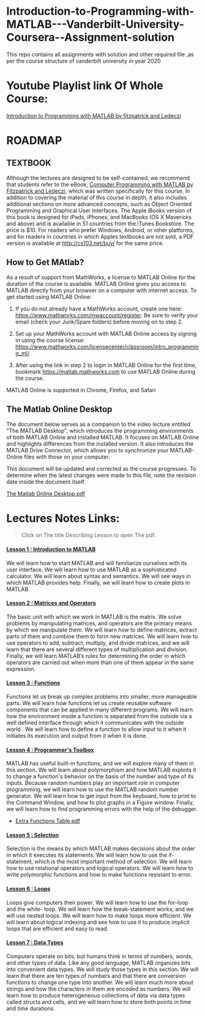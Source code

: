 # Introduction-to-Programming-with-MATLAB---Vanderbilt-University-Coursera--Assignment-solution
This repo contains all assignments with solution and other required file ,as per the course structure of vanderbilt university in year 2020  

# Youtube Playlist link Of Whole Course: 
[Introduction to Programming with MATLAB by fitzpatrick and Ledeczi](https://www.youtube.com/playlist?list=PLYdXvSx87cgRJfv6gZl7GjAs0GNvyg-uS)


# ROADMAP  

## TEXTBOOK 
 Although the lectures are designed to be self-contained, we recommend that students refer to the eBook, [Computer Programming with MATLAB by Fitzpatrick and Ledeczi](Resources/COMPUTER_PROGRAMMING_with_MATLAB.pdf), which was written specifically for this course. In addition to covering the material of this course in depth, it also includes additional sections on more advanced concepts, such as Object Oriented Programming and Graphical User Interfaces. The Apple iBooks version of this book is designed for iPads, iPhones, and MacBooks (OS X Mavericks and above) and is available in 51 countries from the iTunes Bookstore. The price is $10. For readers who prefer Windows, Android, or other platforms, and for readers in countries in which Apples textbooks are not sold, a PDF version is available at http://cs103.net/buy/ for the same price.  

## How to Get MAtlab?  
As a result of support from MathWorks, a license to MATLAB Online for the duration of the course is available. MATLAB Online gives you access to MATLAB directly from your browser on a computer with internet access. To get started using MATLAB Online:  

1. If you do not already have a MathWorks account, create one here: https://www.mathworks.com/mwaccount/register. Be sure to verify your email (check your Junk/Spam folders) before moving on to step 2.  

2. Set up your MathWorks account with MATLAB Online access by signing in using the course license: https://www.mathworks.com/licensecenter/classroom/intro_programming_ml/  

3. After using the link in step 2 to login in MATLAB Online for the first time, bookmark https://matlab.mathworks.com to use MATLAB Online during the course.  

MATLAB Online is supported in Chrome, Firefox, and Safari  


## The Matlab Online Desktop  
The document below serves as a companion to the video lecture entitled "The MATLAB Desktop", which introduces the programming environments of both MATLAB Online and installed MATLAB. It focuses on MATLAB Online and highlights differences from the installed version. It also introduces the MATLAB Drive Connector, which allows you to synchronize your MATLAB-Online files with those on your computer.  

This document will be updated and corrected as the course progresses. To determine when the latest changes were made to this file, note the revision date inside the document itself.  

[The Matlab Online Desktop.pdf ](https://d3c33hcgiwev3.cloudfront.net/EW_L5F65Eeis5xIxUa1x0A_11bc64805eb911e89106e53bbade48a7_The-Matlab-Online-Desktop.pdf?Expires=1600560000&Signature=TOhb9eSGgNOAD7-pWpPbUzyg9nFNgN8KeUBQxo5P4N-OJGm-nqFpCl1g-ZL5a9y1uGueWgsFJcrPZiYA-qtGrIN2kJM0fNvAcELezkeOJZuQQWRblNY5QLMXQQajvkrUeaeClUrRURTNAg4Ob057JVV0OoGBTyc45DjmEJyzel4_&Key-Pair-Id=APKAJLTNE6QMUY6HBC5A)  

# Lectures Notes Links:  
> Click on The title Describing Lesson to open The pdf.  
#### [Lesson 1 : Introduction to MATLAB](https://d3c33hcgiwev3.cloudfront.net/_ae74d38a0af3b8bc6e11fa1658159225_Lesson-1.pdf?Expires=1600560000&Signature=d7O5PggFXKXf1mdjXpabiK0FpaNzekeXhk~lkWKFiGJkqcrALskhXX7UhH8NSAVvhrqP7Kwvxs0aWoI2FzCghxW-BJSEVqSvcQnY7-GaNBX8T5rdzAE27qgFFzA1R-MzifTFwYO-MYTq36NcmLDaaF7ynC1wn8~4lZZ67vS8YVw_&Key-Pair-Id=APKAJLTNE6QMUY6HBC5A) 
We will learn how to start MATLAB and will familiarize ourselves with its user interface. We will learn how to use MATLAB as a sophisticated calculator. We will learn about syntax and semantics. We will see ways in which MATLAB provides help. Finally, we will learn how to create plots in MATLAB.  

#### [Lesson 2 : Matrices and Operators](https://d3c33hcgiwev3.cloudfront.net/_b04ec88b7f78855cebdcb88dcae39bf4_Lesson-2.pdf?Expires=1600560000&Signature=N1ubHrYq5UK22Mk6dN-gCjd8OtkLzHFXJWJK27MhJFZnIcI6oSE--M6KGSMDnHjFiyDwId0YXyQo~8S83k7uCQtksROzXs3clkYHKaxKsVjZRhL0Ea6OxSEV~Ee-Mb4kSsZulh-r6RKhxkIsSFKk~GCQx8kw92bQK9NH6FJWgb4_&Key-Pair-Id=APKAJLTNE6QMUY6HBC5A)  
The basic unit with which we work in MATLAB is the matrix. We solve problems by manipulating matrices, and operators are the primary means by which we manipulate them. We will learn how to define matrices, extract parts of them and combine them to form new matrices. We will learn how to use operators to add, subtract, multiply, and divide matrices, and we will learn that there are several different types of multiplication and division. Finally, we will learn MATLAB’s rules for determining the order in which operators are carried out when more than one of them appear in the same expression.

#### [Lesson 3 : Functions](https://d3c33hcgiwev3.cloudfront.net/_8fed662f50428a0b9efa89236eeb0974_Lesson-3.pdf?Expires=1600560000&Signature=MTaVR2W5i9bbKyP5IwzrFAcCBc~IZsrrBozW7o3p0-JuxZxvJa7A1HOvxo3XqTNUbljtvDvDEYqhuIYPkDWMxp~pf0oZwc1FHYNyef--GMPEX5QKy~q6g~qRArTwdWt3HU57tQ2yunmMKeNbPpXrMmLoWooHvGrIk5fyjzq7MMg_&Key-Pair-Id=APKAJLTNE6QMUY6HBC5A)  
Functions let us break up complex problems into smaller, more manageable parts. We will learn how functions let us create reusable software components that can be applied in many different programs. We will learn how the environment inside a function is separated from the outside via a well defined interface through which it communicates with the outside world . We will learn how to define a function to allow input to it when it initiates its execution and output from it when it is done.    

#### [Lesson 4 : Programmer's Toolbox](https://d3c33hcgiwev3.cloudfront.net/_50a433674d67da508ae4ea1cf86c598b_Lesson-4.pdf?Expires=1600560000&Signature=Bwde-3nD2fqqPuXzq5znPpva7rJYVVQr1XGW9Vl0~PtYTzNk~Ced8LxtA5hb~qKmaSbOttRiN5zPJJbTpeuuTrZjwv1RbRvrQW3DObB6dmlPWXkUvAenpwdeAk0yrGYc7RqvG5eewyOh~96BbQrxrxkpx5jUbKrV4VW95P-vN9s_&Key-Pair-Id=APKAJLTNE6QMUY6HBC5A)
MATLAB has useful built-in functions, and we will explore many of them in this section. We will learn about polymorphism and how MATLAB exploits it to change a function's behavior on the basis of the number and type of its inputs. Because random numbers play an important role in computer programming, we will learn how to use the MATLAB random number generator. We will learn how to get input from the keyboard, how to print to the Command Window, and how to plot graphs in a Figure window. Finally, we will learn how to find programming errors with the help of the debugger.  
* [Extra Functions Table pdf](https://d3c33hcgiwev3.cloudfront.net/_f83a30b01fc6be255568a8b9865859b8_Function-tables.pdf?Expires=1600560000&Signature=ga9LxPronTxL5VMfJsUjpRHIde6QxvH0aYIy8MPF6MTE0ka-YAd6JCxs0ALi4TfgNwm03vKh7vZ7NfZWssSDXmyXa9Xg0rNv6UxWwTOO9gVXEuudtGbVa-2R~v77TXHmucPbQ~JHYM6XiYiR8NBORNryPW2K0V99tgRWYia6NAA_&Key-Pair-Id=APKAJLTNE6QMUY6HBC5A)   

#### [Lesson 5 : Selection](https://d3c33hcgiwev3.cloudfront.net/_9a8e0a2d1133071639d3763a6c0f6b86_Lesson-5.pdf?Expires=1600560000&Signature=IRYwwXs3dillZAtyDyh69yxEnSOS1PQ-oZkBQK1XKO4344k33PF7Jxsoa9TV6SdIFKYuhHqEEmbB-2jObQx~3AI0NQh25YkNHVVOjQl35~QceZLRZkvgMNELGM-4hftB0i34cY31v-odYq2A2epzkmfQo~iTNYP9Z-xwyzwS-x8_&Key-Pair-Id=APKAJLTNE6QMUY6HBC5A)  
Selection is the means by which MATLAB makes decisions about the order in which it executes its statements. We will learn how to use the if-statement, which is the most important method of selection. We will learn how to use relational operators and logical operators. We will learn how to write polymorphic functions and how to make functions resistant to error.  

#### [Lesson 6 : Loops](https://d3c33hcgiwev3.cloudfront.net/_f032402efbabca732d1731b3e749dafb_Lesson-6.pdf?Expires=1600560000&Signature=FgbfihtaD1RfJ47ZxT5Jk5x1yaNP-htpQJLiI6LsJ0ip7R3xSymi6iGuFgclFjGZkjgQmhFTDd2CDSH7Y-iHTwgp07qJIOy8nTyM8PU9nXzYwsu71ugsDDqLbgWFAQnRpGR2v8ULFf6PGZzcM~bfNca1MKeOJxw6qscp6xOou7I_&Key-Pair-Id=APKAJLTNE6QMUY6HBC5A)   
Loops give computers their power. We will learn how to use the for-loop and the while- loop. We will learn how the break-statement works, and we will use nested loops. We will learn how to make loops more efficient. We will learn about logical indexing and see how to use it to produce implicit loops that are efficient and easy to read.  

#### [Lesson 7 : Data Types](https://d3c33hcgiwev3.cloudfront.net/_f118f5f56f34baa636c30319643e70cb_Lesson-7.pdf?Expires=1600560000&Signature=M57JcS6TDrfYYaYFXjJ6DQTck~WXsJuflsS6Px4iR7oyD4BbHq68dAxyaqlSkWuPFwTZgtATF5-p5RZUQdBPAi2U3pccJzc5V1gzGnHzRUwoSsSCJW13FsFyn1hfHYZiGhYuujURIjRlCuqGHYg-mKshJBCglC90uyhthZg52FI_&Key-Pair-Id=APKAJLTNE6QMUY6HBC5A)  
Computers operate on bits, but humans think in terms of numbers, words, and other types of data. Like any good language, MATLAB organizes bits into convenient data types. We will study those types in this section. We will learn that there are ten types of numbers and that there are conversion functions to change one type into another. We will learn much more about strings and how the characters in them are encoded as numbers. We will learn how to produce heterogeneous collections of data via data types called structs and cells, and we will learn how to store both points in time and time durations.  

